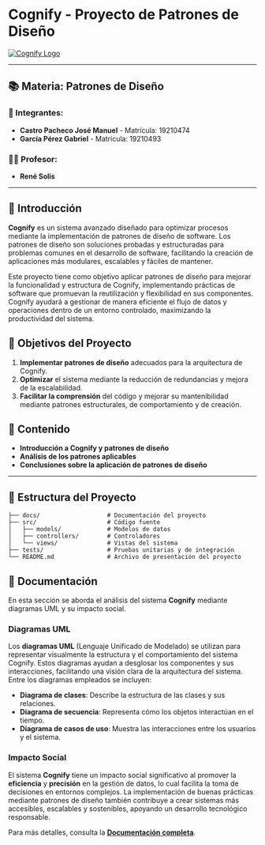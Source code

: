 # Cognify - Proyecto de Patrones de Diseño

[![Cognify Logo](https://via.placeholder.com/800x200.png?text=Cognify+Project)](https://github.com)

---

## 📚 Materia: Patrones de Diseño

### 👥 Integrantes:
- **Castro Pacheco José Manuel** - Matrícula: 19210474
- **García Pérez Gabriel** - Matrícula: 19210493

### 🧑‍🏫 Profesor:
- **René Solís**

---

## 📄 Introducción

**Cognify** es un sistema avanzado diseñado para optimizar procesos mediante la implementación de patrones de diseño de software. Los patrones de diseño son soluciones probadas y estructuradas para problemas comunes en el desarrollo de software, facilitando la creación de aplicaciones más modulares, escalables y fáciles de mantener.

Este proyecto tiene como objetivo aplicar patrones de diseño para mejorar la funcionalidad y estructura de Cognify, implementando prácticas de software que promuevan la reutilización y flexibilidad en sus componentes. Cognify ayudará a gestionar de manera eficiente el flujo de datos y operaciones dentro de un entorno controlado, maximizando la productividad del sistema.

## 🚀 Objetivos del Proyecto

1. **Implementar patrones de diseño** adecuados para la arquitectura de Cognify.
2. **Optimizar** el sistema mediante la reducción de redundancias y mejora de la escalabilidad.
3. **Facilitar la comprensión** del código y mejorar su mantenibilidad mediante patrones estructurales, de comportamiento y de creación.

## 📑 Contenido

- **Introducción a Cognify y patrones de diseño**
- **Análisis de los patrones aplicables**
- **Conclusiones sobre la aplicación de patrones de diseño**

---

## 📂 Estructura del Proyecto

```plaintext
├── docs/                   # Documentación del proyecto
├── src/                    # Código fuente
│   ├── models/             # Modelos de datos
│   ├── controllers/        # Controladores
│   └── views/              # Vistas del sistema
├── tests/                  # Pruebas unitarias y de integración
└── README.md               # Archivo de presentación del proyecto
```
## 📄 Documentación

En esta sección se aborda el análisis del sistema **Cognify** mediante diagramas UML y su impacto social.

### Diagramas UML

Los **diagramas UML** (Lenguaje Unificado de Modelado) se utilizan para representar visualmente la estructura y el comportamiento del sistema Cognify. Estos diagramas ayudan a desglosar los componentes y sus interacciones, facilitando una visión clara de la arquitectura del sistema. Entre los diagramas empleados se incluyen:

- **Diagrama de clases**: Describe la estructura de las clases y sus relaciones.
- **Diagrama de secuencia**: Representa cómo los objetos interactúan en el tiempo.
- **Diagrama de casos de uso**: Muestra las interacciones entre los usuarios y el sistema.

### Impacto Social

El sistema **Cognify** tiene un impacto social significativo al promover la **eficiencia** y **precisión** en la gestión de datos, lo cual facilita la toma de decisiones en entornos complejos. La implementación de buenas prácticas mediante patrones de diseño también contribuye a crear sistemas más accesibles, escalables y sostenibles, apoyando un desarrollo tecnológico responsable.

Para más detalles, consulta la **[Documentación completa](https://docs.google.com/document/d/12H5jyzX_YuERih21ck4q5peER5NUWhJbKXRJrH4FWmQ/edit?tab=t.0.md)**.

